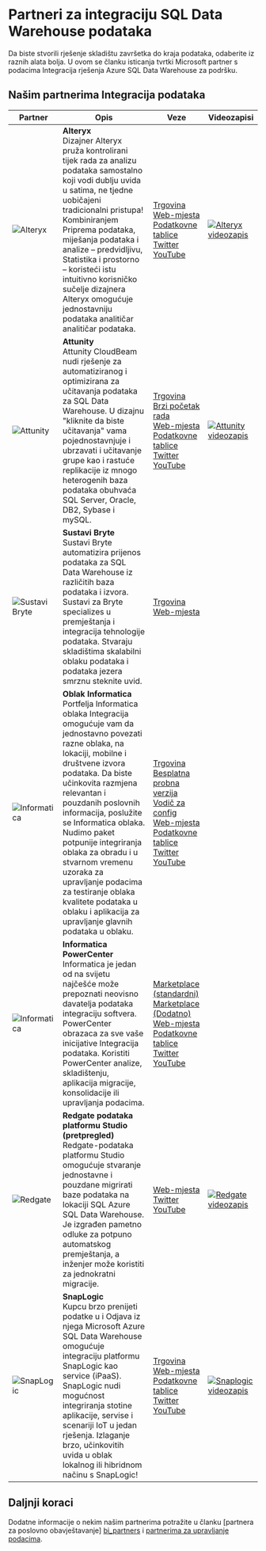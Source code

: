 <properties
   pageTitle="Partneri za integraciju podataka SQL Data Warehouse | Microsoft Azure"
   description="Popis proizvođača partnere s rješenjima za integraciju s podacima koji podržavaju Azure SQL Data Warehouse."
   services="sql-data-warehouse"
   documentationCenter="NA"
   authors="jrowlandjones"
   manager="barbkess"
   editor=""/>

<tags
   ms.service="sql-data-warehouse"
   ms.devlang="NA"
   ms.topic="article"
   ms.tgt_pltfrm="NA"
   ms.workload="data-services"
   ms.date="08/17/2016"
   ms.author="jrj;barbkess;sonyama"/>

# <a name="sql-data-warehouse-data-integration-partners"></a>Partneri za integraciju SQL Data Warehouse podataka

Da biste stvorili rješenje skladištu završetka do kraja podataka, odaberite iz raznih alata bolja. U ovom se članku isticanja tvrtki Microsoft partner s podacima Integracija rješenja Azure SQL Data Warehouse za podršku.

## <a name="our-data-integration-partners"></a>Našim partnerima Integracija podataka

| Partner | Opis | Veze | Videozapisi |
| ------- | ----------- |------ | ------ |
| ![Alteryx][1] | **Alteryx**<br> Dizajner Alteryx pruža kontrolirani tijek rada za analizu podataka samostalno koji vodi dublju uvida u satima, ne tjedne uobičajeni tradicionalni pristupa! Kombiniranjem Priprema podataka, miješanja podataka i analize – predvidljivu, Statistika i prostorno – koristeći istu intuitivno korisničko sučelje dizajnera Alteryx omogućuje jednostavniju podataka analitičar analitičar podataka. | [Trgovina][alteryx_marketplace]<br>[Web-mjesta][alteryx_designer_website]<br>[Podatkovne tablice][alteryx_designer_datasheet]<br>[Twitter][alteryx_designer_twitter]<br>[YouTube][alteryx_designer_youtube] | [![Alteryx videozapis](./media/sql-data-warehouse-partner-data-integration/alteryx_designer_video.jpg)](https://www.youtube.com/watch?v=CdqSDPyNDKc) |
| ![Attunity][2] | **Attunity**<br>Attunity CloudBeam nudi rješenje za automatiziranog i optimizirana za učitavanja podataka za SQL Data Warehouse. U dizajnu "kliknite da biste učitavanja" vama pojednostavnjuje i ubrzavati i učitavanje grupe kao i rastuće replikacije iz mnogo heterogenih baza podataka obuhvaća SQL Server, Oracle, DB2, Sybase i mySQL. | [Trgovina][attunity_marketplace]<br>[Brzi početak rada][attunity_quickstart]<br>[Web-mjesta][attunity_cloudbeam_website]<br>[Podatkovne tablice][attunity_cloudbeam_datasheet]<br>[Twitter][attunity_cloudbeam_twitter]<br>[YouTube][attunity_cloudbeam_youtube] | [![Attunity videozapis](./media/sql-data-warehouse-partner-data-integration/attunity_video.jpg)](https://www.youtube.com/watch?v=w14zuSjMlok) |
| ![Sustavi Bryte][3] | **Sustavi Bryte**<br>Sustavi Bryte automatizira prijenos podataka za SQL Data Warehouse iz različitih baza podataka i izvora. Sustavi za Bryte specializes u premještanja i integracija tehnologije podataka. Stvaraju skladištima skalabilni oblaku podataka i podataka jezera smrznu steknite uvid. | [Trgovina][bryte_systems_marketplace]<br>[Web-mjesta][bryte_systems_azure_website] | |
| ![Informatica][4] | **Oblak Informatica**<br>Portfelja Informatica oblaka Integracija omogućuje vam da jednostavno povezati razne oblaka, na lokaciji, mobilne i društvene izvora podataka. Da biste učinkovita razmjena relevantan i pouzdanih poslovnih informacija, poslužite se Informatica oblaka. Nudimo paket potpunije integriranja oblaka za obradu i u stvarnom vremenu uzoraka za upravljanje podacima za testiranje oblaka kvalitete podataka u oblaku i aplikacija za upravljanje glavnih podataka u oblaku. | [Trgovina][informatica_Cloud_Services_marketplace]<br>[Besplatna probna verzija][informatica_cloud_free_trial]<br>[Vodič za config][informatica_cloud_services_config]<br>[Web-mjesta][informatica_Cloud_Services_website]<br>[Podatkovne tablice][informatica_cloud_datasheet]<br>[Twitter][informatica_cloud_twitter]<br>[YouTube][informatica_cloud_youtube] | |
| ![Informatica][4] | **Informatica PowerCenter**<br>Informatica je jedan od na svijetu najčešće može prepoznati neovisno davatelja podataka integraciju softvera. PowerCenter obrazaca za sve vaše inicijative Integracija podataka. Koristiti PowerCenter analize, skladištenju, aplikacija migracije, konsolidacije ili upravljanja podacima. | [Marketplace (standardni)][informatica_PowerCenter_std_marketplace]<br>[Marketplace (Dodatno)][informatica_PowerCenter_adv_marketplace]<br>[Web-mjesta][informatica_PowerCenter_website]<br>[Podatkovne tablice][informatica_powercenter_datasheet]<br>[Twitter][informatica_powercenter_twitter]<br>[YouTube][informatica_powercenter_youtube] | |
| ![Redgate][5] | **Redgate podataka platformu Studio (pretpregled)**<br>Redgate-podataka platformu Studio omogućuje stvaranje jednostavne i pouzdane migrirati baze podataka na lokaciji SQL Azure SQL Data Warehouse. Je izgrađen pametno odluke za potpuno automatskog premještanja, a inženjer može koristiti za jednokratni migracije. | [Web-mjesta][redgate_website]<br>[Twitter][redgate_twitter]<br>[YouTube][redgate_youtube] | [![Redgate videozapis](./media/sql-data-warehouse-partner-data-integration/redgate_video.jpg)](https://www.youtube.com/watch?v=IR9HNvnU46s) |
| ![SnapLogic][6] | **SnapLogic**<br>Kupcu brzo prenijeti podatke u i Odjava iz njega Microsoft Azure SQL Data Warehouse omogućuje integraciju platformu SnapLogic kao service (iPaaS).  SnapLogic nudi mogućnost integriranja stotine aplikacije, servise i scenariji IoT u jedan rješenja. Izlaganje brzo, učinkovitih uvida u oblak lokalnog ili hibridnom načinu s SnapLogic! | [Trgovina][snaplogic_marketplace]<br>[Web-mjesta][snaplogic_website]<br>[Podatkovne tablice][snaplogic_datasheet]<br>[Twitter][snaplogic_twitter]<br>[YouTube][snaplogic_youtube] | [![Snaplogic videozapis](./media/sql-data-warehouse-partner-data-integration/snaplogic_video.jpg)](https://www.youtube.com/watch?v=YiJCwObOh5Y) |

## <a name="next-steps"></a>Daljnji koraci

Dodatne informacije o nekim našim partnerima potražite u članku [partnera za poslovno obavještavanje] [ bi_partners] i [partnerima za upravljanje podacima][dm_partners].

<!--Image references-->
[1]: ./media/sql-data-warehouse-partner-data-integration/alteryx_logo.png
[2]: ./media/sql-data-warehouse-partner-data-integration/attunity_logo.png
[3]: ./media/sql-data-warehouse-partner-data-integration/bryte_systems_logo.png
[4]: ./media/sql-data-warehouse-partner-data-integration/informatica_logo.png
[5]: ./media/sql-data-warehouse-partner-data-integration/redgate_logo.png
[6]: ./media/sql-data-warehouse-partner-data-integration/snaplogic_logo.png


<!--Article links-->
[bi_partners]: ./sql-data-warehouse-partner-business-intelligence.md
[dm_partners]: ./sql-data-warehouse-partner-data-management.md
[di_partners]: ./sql-data-warehouse-partner-data-integration.md

<!--ebook Links-->

<!--Configuration Guides-->
[informatica_cloud_services_config]:https://kb.informatica.com/proddocs/Product%20Documentation/5/IC_Winter2016_MicrosoftAzureSQLDataWarehouseConnectorGuide_en.pdf

<!--Datasheet Links-->
[alteryx_designer_datasheet]:http://www.alteryx.com/sites/default/files/resources/files/alt-designer-ds.pdf
[attunity_cloudbeam_datasheet]:http://www.attunity.com/sites/default/files/content/attunity-azure-solution-sheet.pdf
<!--[bryte_systems_azure_datasheet]:-->
[informatica_cloud_datasheet]:https://www.informatica.com/content/dam/informatica-com/global/amer/us/collateral/data-sheet/cloud-integration-platform_data-sheet_2711.pdf
[informatica_powercenter_datasheet]:https://www.informatica.com/content/dam/informatica-com/global/amer/us/collateral/brochure/powercenter_brochure_6659.pdf
[snaplogic_datasheet]:http://campaigns.snaplogic.com/rs/055-FYJ-916/images/SnapLogic-for-Microsoft-Cortana.pdf

<!--Free Trial-->
[informatica_cloud_free_trial]:https://www.informatica.com/products/cloud-integration/connectivity/microsoft-azure-connector.html

<!--Website Links -->
[alteryx_designer_website]:http://www.alteryx.com/products/alteryx-designer/
[attunity_cloudbeam_website]:http://www.attunity.com/attunity-cloudbeam-for-azure/
[bryte_systems_azure_website]:http://www.bryte.com.au/azure-integration/
[informatica_Cloud_Services_website]:https://www.informatica.com/products/cloud-integration.html
[informatica_PowerCenter_website]:https://www.informatica.com/products/data-integration/powercenter.html
[redgate_website]:http://dataplatformstudio.com/
[snaplogic_website]:https://www.snaplogic.com/solutions/microsoft-cortana-analytics-integration/

<!--Marketplace Links -->
[alteryx_marketplace]:https://azure.microsoft.com/en-us/marketplace/partners/alteryx/alteryx-designer/
[attunity_marketplace]:https://azure.microsoft.com/en-gb/marketplace/partners/attunity-cloudbeam/cloudbeam-dw-byol/ 
[bryte_systems_marketplace]:https://azure.microsoft.com/en-gb/marketplace/partners/bryte/bryteflow-cdc-free-trial/ 
[informatica_Cloud_Services_marketplace]:https://azure.microsoft.com/en-us/marketplace/partners/informatica-cloud/informatica-cloud/
[informatica_PowerCenter_std_marketplace]:https://azure.microsoft.com/en-us/marketplace/partners/informatica/informatica-powercenter-standard-10-0pc-std-10-0-windows/
[informatica_PowerCenter_adv_marketplace]:https://azure.microsoft.com/en-us/marketplace/partners/informatica/informatica-powercenter-advanced-10-0pc-adv-10-0-ubuntu/ 
<!--[redgate_marketplace]:-->
[snaplogic_marketplace]:https://azure.microsoft.com/en-us/marketplace/partners/snaplogic/snaplogic-elastic-integration-windows/ 

<!--Quickstart_links-->
[attunity_quickstart]:http://www.attunity.com/sites/default/files/product_resource/quick_start_guide_attunity_cloudbeam_for_microsoft_azure.pdf

<!--PressRelease_links-->
[alteryx_designer_press]:https://www.alteryx.com/press-releases/alteryx-now-enables-data-analysts-to-perform-in-database-blending-in-microsoft-azure 
[attunity_cloudbeam_press]:http://www.attunity.com/news/attunity-launches-cloud-data-warehouse-solutions-microsoft-azure
[bryte_systems_azure_press]:http://medianet.com.au/releases/release-details?id=837667
<!--[informatica_Cloud_Services_press]:-->
<!--[informatica_PowerCenter_press]:-->
<!--[redgate_press]:-->
[snaplogic_press]:https://www.snaplogic.com/press-releases/snaplogic-introduces-support-for-microsoft-azure-sql-data-warehouse

<!--YouTube-->
[alteryx_designer_youtube]:https://www.youtube.com/user/alteryx
[attunity_cloudbeam_youtube]:https://www.youtube.com/user/Attunity
<!--[bryte_systems_azure_youtube]:-->
[informatica_Cloud_youtube]:https://www.youtube.com/user/InformaticaOnDemand
[informatica_PowerCenter_youtube]:https://www.youtube.com/user/InformaticaCorp
[redgate_youtube]:https://www.youtube.com/user/RedGateVideos
[snaplogic_youtube]:https://www.youtube.com/user/snapLogicInc

<!--Twitter-->
[alteryx_designer_twitter]:https://twitter.com/alteryx
[attunity_cloudbeam_twitter]:https://twitter.com/attunity
<!--[bryte_systems_azure_twitter]:-->
[informatica_cloud_twitter]:https://twitter.com/infacloud
[informatica_powercenter_twitter]:https://twitter.com/Informatica
[redgate_twitter]:https://twitter.com/DataPlatform_S
[snaplogic_twitter]:https://twitter.com/snaplogic
